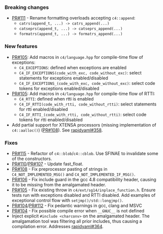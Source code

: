 ### Breaking changes

- [PR#111](https://github.com/biojppm/c4core/pull/111) - Rename formatting overloads accepting `c4::append`:
   - `catrs(append_t, ...) -> catrs_append(...)`
   - `catseprs(append_t, ...) -> catseprs_append(...)`
   - `formatrs(append_t, ...) -> formatrs_append(...)`


### New features

- [PR#105](https://github.com/biojppm/c4core/pull/105): Add macros in `c4/language.hpp` for compile-time flow of exceptions:
  - `C4_EXCEPTIONS`: defined when exceptions are enabled
  - `C4_IF_EXCEPTIONS(code_with_exc, code_without_exc)`: select statements for exceptions enabled/disabled
  - `C4_IF_EXCEPTIONS_(code_with_exc, code_without_exc)`: select code tokens for exceptions enabled/disabled
- [PR#105](https://github.com/biojppm/c4core/pull/105): Add macros in `c4/language.hpp` for compile-time flow of RTTI:
  - `C4_RTTI`: defined when rtti is enabled
  - `C4_IF_RTTI(code_with_rtti, code_without_rtti)`: select statements for rtti enabled/disabled
  - `C4_IF_RTTI_(code_with_rtti, code_without_rtti)`: select code tokens for rtti enabled/disabled
- Add partial support for XTENSA processors (missing implementation of `c4::aalloc()`) ([PR#108](https://github.com/biojppm/c4core/pull/108)). See [rapidyaml#358](https://github.com/biojppm/rapidyaml/issues/358).


### Fixes

- [PR#115](https://github.com/biojppm/c4core/pull/115) - Refactor of `c4::blob`/`c4::cblob`. Use SFINAE to invalidate some of the constructors.
- [PR#110](https://github.com/biojppm/c4core/pull/110)/[PR#107](https://github.com/biojppm/c4core/pull/107) - Update fast_float.
- [PR#108](https://github.com/biojppm/c4core/pull/108) - Fix preprocessor pasting of strings in `C4_NOT_IMPLEMENTED_MSG()` and `C4_NOT_IMPLEMENTED_IF_MSG()`.
- [PR#106](https://github.com/biojppm/c4core/pull/106) - Fix include guard in the gcc 4.8 compatibility header, causing it to be missing from the amalgamated header.
- [PR#105](https://github.com/biojppm/c4core/pull/105) - Fix existing throw in `c4/ext/sg14/inplace_function.h`. Ensure tests run with exceptions disabled and RTTI disabled. Add examples of exceptional control flow with `setjmp()/std::longjmp()`.
- [PR#104](https://github.com/biojppm/c4core/pull/104)/[PR#112](https://github.com/biojppm/c4core/pull/112) - Fix pedantic warnings in gcc, clang and MSVC
- [PR#104](https://github.com/biojppm/c4core/pull/104) - Fix possible compile error when `__GNUC__` is not defined
- Inject explicit `#include <charconv>` on the amalgamated header. The amalgamation tool was filtering all prior includes, thus causing a compilation error. Addresses [rapidyaml#364](https://github.com/biojppm/rapidyaml/issues/364).
